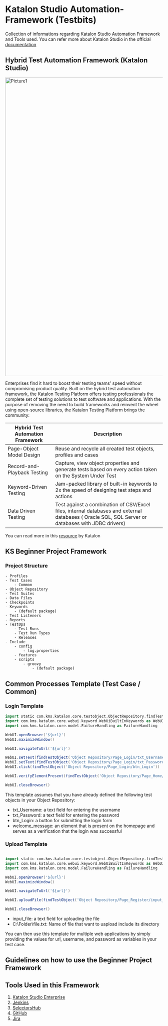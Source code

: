 # Katalon Studio Automation-Framework (Testbits)
Collection of informations regarding Katalon Studio Automation Framework and Tools used. You can refer more about Katalon Studio in the official [documentation](https://docs.katalon.com/docs) 

## Hybrid Test Automation Framework (Katalon Studio)
<img width="951" alt="Picture1" src="https://user-images.githubusercontent.com/120165538/211730216-4ac34e1a-b965-46c0-bc48-f89ff9cbd119.png">

Enterprises find it hard to boost their testing teams' speed without compromising product quality. Built on the hybrid test automation framework, the Katalon Testing Platform offers testing professionals the complete set of testing solutions to test software and applications. 
With the purpose of removing the need to build frameworks and reinvent the wheel using open-source libraries, the Katalon Testing Platform brings the community:

| Hybrid Test Automation Framework    | <p style="text-align:center">Description<p>         |
| -------------------------           | ----------- |
| Page-Object Model Design           |  Reuse and recycle all created test objects, profiles and cases       |
| Record-and-Playback Testing         | Capture, view object properties and generate tests based on every action taken on the System Under Test    |
| Keyword-Driven Testing              | Jam-packed library of built-in keywords to 2x the speed of designing test steps and actions |
| Data Driven Testing                 | Test against a combination of CSV/Excel files, internal databases and external databases ( Oracle SQL, SQL Server or databases with JDBC drivers)      |

You can read more in this [resource](https://katalon.com/resources-center/blog/test-automation-framework) by Katalon

## KS Beginner Project Framework
### Project Structure
```
- Profiles
- Test Cases
    - Common
- Object Repository
- Test Suites
- Data Files
- Checkpoints
- Keywords
    - (default package)
- Test Listeners
- Reports
- TestOps
    - Test Runs
    - Test Run Types
    - Releases
- Include
    - config
        - log.properties
    - features
    - scripts
        - groovy
            - (default package)
```


## Common Processes Template (Test Case / Common)
### Login Template
```groovy
import static com.kms.katalon.core.testobject.ObjectRepository.findTestObject
import com.kms.katalon.core.webui.keyword.WebUiBuiltInKeywords as WebUI
import com.kms.katalon.core.model.FailureHandling as FailureHandling

WebUI.openBrowser('${url}')
WebUI.maximizeWindow()

WebUI.navigateToUrl('${url}')

WebUI.setText(findTestObject('Object Repository/Page_Login/txt_Username'), '${username}')
WebUI.setText(findTestObject('Object Repository/Page_Login/txt_Password'), '${password}')
WebUI.click(findTestObject('Object Repository/Page_Login/btn_Login'))

WebUI.verifyElementPresent(findTestObject('Object Repository/Page_Home/welcome_message'), FailureHandling.CONTINUE_ON_FAILURE)

WebUI.closeBrowser()
```

This template assumes that you have already defined the following test objects in your Object Repository:

- txt_Username: a text field for entering the username
- txt_Password: a text field for entering the password
- btn_Login: a button for submitting the login form
- welcome_message: an element that is present on the homepage and serves as a verification that the login was successful

### Upload Template
```groovy

import static com.kms.katalon.core.testobject.ObjectRepository.findTestObject
import com.kms.katalon.core.webui.keyword.WebUiBuiltInKeywords as WebUI
import com.kms.katalon.core.model.FailureHandling as FailureHandling

WebUI.openBrowser('${url}')
WebUI.maximizeWindow()

WebUI.navigateToUrl('${url}')

WebUI.uploadFile(findTestObject('Object Repository/Page_Register/input_file'), 'C:\\Folder\\file.txt')

WebUI.closeBrowser()
```
- input_file: a text field for uploading the file
- C:\\Folder\\file.txt: Name of file that want to uapload include its directory
    
     
You can then use this template for multiple web applications by simply providing the values for url, username, and password as variables in your test case.

## Guidelines on how to use the Beginner Project Framework

## Tools Used in this Framework
1. [Katalon Studio Enterprise](https://katalon.com/katalon-studio)
2. [Jenkins](https://www.jenkins.io/)
3. [SelectorsHub](https://selectorshub.com/)
4. [GitHub](https://github.com/)
5. [Jira](https://www.atlassian.com/software/jira)
